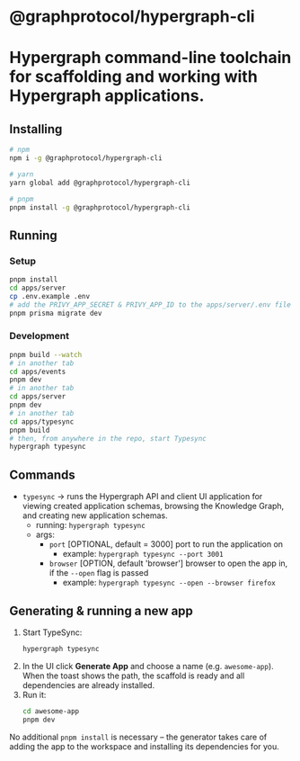 # @graphprotocol/hypergraph-cli

# Hypergraph command-line toolchain for scaffolding and working with Hypergraph applications.

## Installing

```bash
# npm
npm i -g @graphprotocol/hypergraph-cli

# yarn
yarn global add @graphprotocol/hypergraph-cli

# pnpm
pnpm install -g @graphprotocol/hypergraph-cli
```

## Running

### Setup

```sh
pnpm install
cd apps/server
cp .env.example .env
# add the PRIVY_APP_SECRET & PRIVY_APP_ID to the apps/server/.env file
pnpm prisma migrate dev
```

### Development

```sh
pnpm build --watch
# in another tab
cd apps/events
pnpm dev
# in another tab
cd apps/server
pnpm dev
# in another tab
cd apps/typesync
pnpm build
# then, from anywhere in the repo, start Typesync
hypergraph typesync
```

## Commands

- `typesync` -> runs the Hypergraph API and client UI application for viewing created application schemas, browsing the Knowledge Graph, and creating new application schemas.
  - running: `hypergraph typesync`
  - args:
    - `port` [OPTIONAL, default = 3000] port to run the application on
      - example: `hypergraph typesync --port 3001`
    - `browser` [OPTION, default 'browser'] browser to open the app in, if the `--open` flag is passed
      - example: `hypergraph typesync --open --browser firefox`

## Generating & running a new app

1.  Start TypeSync:
    ```bash
    hypergraph typesync
    ```
2.  In the UI click **Generate App** and choose a name (e.g. `awesome-app`).  When the toast shows the path, the scaffold is ready and all dependencies are already installed.
3.  Run it:
    ```bash
    cd awesome-app
    pnpm dev
    ```

No additional `pnpm install` is necessary – the generator takes care of adding the app to the workspace and installing its dependencies for you.